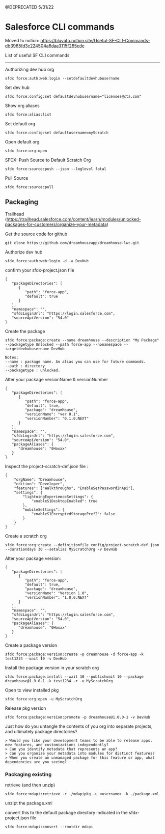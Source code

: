@DEPRECATED 5/31/22

# Salesforce CLI commands

Moved to notion: https://bluvato.notion.site/Useful-SF-CLI-Commands-db3965fd3c224504a6daa3115f285ede

List of useful SF CLI commands

---

Authorizing dev hub org
```
sfdx force:auth:web:login --setdefaultdevhubusername
```

Set dev hub
```
sfdx force:config:set defaultdevhubusername="licenses@cta.com" 
```


Show org aliases
```
sfdx force:alias:list
```

Set default org
```
sfdx force:config:set defaultusername=myScratch
```

Open default org
```
sfdx force:org:open
```

SFDX: Push Source to Default Scratch Org
```
sfdx force:source:push --json --loglevel fatal
```

Pull Source
```
sfdx force:source:pull
```


## Packaging

Trailhead (https://trailhead.salesforce.com/content/learn/modules/unlocked-packages-for-customers/organize-your-metadata)


Get the source code for github
```
git clone https://github.com/dreamhouseapp/dreamhouse-lwc.git
```

Authorize dev hub
```
sfdx force:auth:web:login -d -a DevHub
```

confirm your sfdx-project.json file
```
{
   "packageDirectories": [
      {
         "path": "force-app",
         "default": true
      }
   ],
   "namespace": "",
   "sfdcLoginUrl": "https://login.salesforce.com",
   "sourceApiVersion": "54.0"
}
```

Create the package
```
sfdx force:package:create --name dreamhouse --description "My Package" --packagetype Unlocked --path force-app --nonamespace --targetdevhubusername DevHub

Notes:
--name : package name. An alias you can use for future commands.
--path : directory
--packagetype : unlocked.
```

Alter your package versionName & versionNumber

```
{
   "packageDirectories": [
      {
         "path": "force-app",
         "default": true,
         "package": "dreamhouse",
         "versionName": "ver 0.1",
         "versionNumber": "0.1.0.NEXT"
      }
   ],
   "namespace": "",
   "sfdcLoginUrl": "https://login.salesforce.com",
   "sourceApiVersion": "54.0",
   "packageAliases": {
      "dreamhouse": "0Hoxxx"
   }
}
```

Inspect the project-scratch-def.json file : 
```
{
    "orgName": "Dreamhouse",
    "edition": "Developer",
    "features": ["Walkthroughs", "EnableSetPasswordInApi"],
    "settings": {
        "lightningExperienceSettings": {
            "enableS1DesktopEnabled": true
        },
        "mobileSettings": {
            "enableS1EncryptedStoragePref2": false
        }
    }
}
```

Create a scratch org
```
sfdx force:org:create --definitionfile config/project-scratch-def.json --durationdays 30 --setalias MyScratchOrg -v DevHub
```

Alter your package version:

```
{
   "packageDirectories": [
      {
         "path": "force-app",
         "default": true,
         "package": "dreamhouse",
         "versionName": "Version 1.0",
         "versionNumber": "1.0.0.NEXT"
      }
   ],
   "namespace": "",
   "sfdcLoginUrl": "https://login.salesforce.com",
   "sourceApiVersion": "54.0",
   "packageAliases": {
      "dreamhouse": "0Hoxxx"
   }
}
```

Create a package version
```
sfdx force:package:version:create -p dreamhouse -d force-app -k test1234 --wait 10 -v DevHub
```

Install the package version in your scratch org
```
sfdx force:package:install --wait 10 --publishwait 10 --package dreamhouse@1.0.0-1 -k test1234 -r -u MyScratchOrg 
```

Open to view installed pkg
```
sfdx force:org:open -u MyScratchOrg
```

Release pkg version
```
sfdx force:package:version:promote -p dreamhouse@1.0.0-1 -v DevHub
```

Just how do you untangle the contents of you org into separate projects, and ultimately package directories?
```
> Would you like your development teams to be able to release apps, new features, and customizations independently?
> Can you identify metadata that represents an app?
> Can you organize your metadata into modules for distinct features?
> When you create an unmanaged package for this feature or app, what dependencies are you seeing?
```


### Packaging existing 


retrieve (and then unzip)
```
sfdx force:mdapi:retrieve -r ./mdapipkg -u <username> -k ./package.xml
```

unzipt the package.xml

convert this to the default package directory indicated in the sfdx-project.json file
```
sfdx force:mdapi:convert --rootdir mdapi
```









```

```

